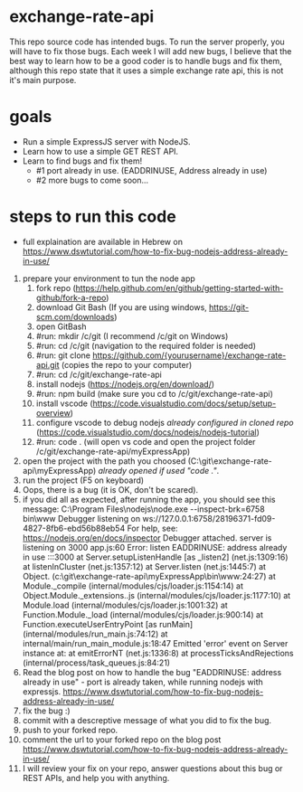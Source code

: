 # exchange-rate-api 
This repo source code has intended bugs. To run the server properly, you will have to fix those bugs. Each week I will add new bugs, I believe that the best way to learn how to be a good coder is to handle bugs and fix them, although this repo state that it uses a simple exchange rate api, this is not it's main purpose.

# goals
* Run a simple ExpressJS server with NodeJS.
* Learn how to use a simple GET REST API.
* Learn to find bugs and fix them!
    * #1 port already in use. (EADDRINUSE, Address already in use)
    * #2 more bugs to come soon...

# steps to run this code 
* full explaination are available in Hebrew on https://www.dswtutorial.com/how-to-fix-bug-nodejs-address-already-in-use/
1. prepare your environment to tun the node app
    1. fork repo (https://help.github.com/en/github/getting-started-with-github/fork-a-repo)
    1. download Git Bash (If you are using windows, https://git-scm.com/downloads)
    1. open GitBash
    1. #run: mkdir /c/git (I recommend /c/git on Windows)
    1. #run: cd /c/git (navigation to the required folder is needed)
    1. #run: git clone https://github.com/{yourusername}/exchange-rate-api.git (copies the repo to your computer)
    1. #run:  cd /c/git/exchange-rate-api
    1. install nodejs (https://nodejs.org/en/download/)
    1. #run: npm build (make sure you cd to /c/git/exchange-rate-api)
    1. install vscode (https://code.visualstudio.com/docs/setup/setup-overview)
    1. configure vscode to debug nodejs *already configured in cloned repo* (https://code.visualstudio.com/docs/nodejs/nodejs-tutorial)
    1. #run: code . (will open vs code and open the project folder /c/git/exchange-rate-api/myExpressApp)
1. open the project with the path you choosed (C:\git\exchange-rate-api\myExpressApp) *already opened if used "code ."*.
1. run the project (F5 on keyboard)
1. Oops, there is a bug (it is OK, don't be scared).
1. if you did all as expected, after running the app, you should see this message:
         C:\Program Files\nodejs\node.exe --inspect-brk=6758 bin\www 
         Debugger listening on ws://127.0.0.1:6758/28196371-fd09-4827-8fb6-ebd56b88eb54
         For help, see: https://nodejs.org/en/docs/inspector
         Debugger attached.
         server is listening on 3000
         app.js:60
         Error: listen EADDRINUSE: address already in use :::3000
             at Server.setupListenHandle [as _listen2] (net.js:1309:16)
             at listenInCluster (net.js:1357:12)
             at Server.listen (net.js:1445:7)
             at Object.<anonymous> (c:\git\exchange-rate-api\myExpressApp\bin\www:24:27)
             at Module._compile (internal/modules/cjs/loader.js:1154:14)
             at Object.Module._extensions..js (internal/modules/cjs/loader.js:1177:10)
             at Module.load (internal/modules/cjs/loader.js:1001:32)
             at Function.Module._load (internal/modules/cjs/loader.js:900:14)
             at Function.executeUserEntryPoint [as runMain] (internal/modules/run_main.js:74:12)
             at internal/main/run_main_module.js:18:47
         Emitted 'error' event on Server instance at:
             at emitErrorNT (net.js:1336:8)
             at processTicksAndRejections (internal/process/task_queues.js:84:21)
1. Read the blog post on how to handle the bug "EADDRINUSE: address already in use" - 
   port is already taken, while running nodejs with expressjs.
   https://www.dswtutorial.com/how-to-fix-bug-nodejs-address-already-in-use/
1. fix the bug :)
1. commit with a descreptive message of what you did to fix the bug.
1. push to your forked repo.
1. comment the url to your forked repo on the blog post https://www.dswtutorial.com/how-to-fix-bug-nodejs-address-already-in-use/
1. I will review your fix on your repo, answer questions about this bug or REST APIs, and help you with anything.
